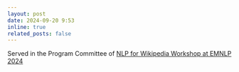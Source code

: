 ```yaml
---
layout: post
date: 2024-09-20 9:53
inline: true
related_posts: false
---
```


Served in the Program Committee of [NLP for Wikipedia Workshop at EMNLP 2024](https://meta.wikimedia.org/wiki/NLP_for_Wikipedia_(EMNLP_2024)/Call_for_Papers)

